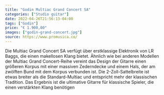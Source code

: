 ```yaml
---
title: "Godin Multiac Grand Concert SA"
categories: ["Studio guitar"]
date: 2022-04-26T21:56:13-04:00
tags: ["Godin"]
price: "€ 1.900,00"
images: ["godin-grand-concert.jpg"]
source: https://www.promusica.co/
---
```


Die Multiac Grand Concert SA verfügt über erstklassige Elektronik von LR Baggs, die einen makellosen Klang bietet. Ähnlich wie bei anderen Modellen der Multiac Grand Concert-Reihe vereint das Design der Gitarre einen größeren Korpus mit einer massiven Zederndecke und einem Hals, der am zwölften Bund mit dem Korpus verbunden ist. Die 2-Zoll-Sattelbreite ist etwas breiter als die Standard-Multiac und entspricht mehr der klassischen Tradition. Das Ergebnis ist die ultimative Gitarre für klassische Spieler, die einen verstärkten Klang benötigen
